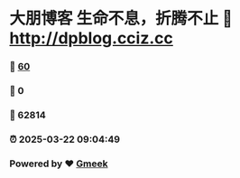 # 大朋博客 生命不息，折腾不止 :link: http://dpblog.cciz.cc 
### :page_facing_up: [60](http://dpblog.cciz.cc/tag.html) 
### :speech_balloon: 0 
### :hibiscus: 62814 
### :alarm_clock: 2025-03-22 09:04:49 
### Powered by :heart: [Gmeek](https://github.com/Meekdai/Gmeek)
